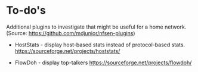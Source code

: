 # To-do's

Additional plugins to investigate that might be useful for a home network. (Source: https://github.com/mdjunior/nfsen-plugins)

* HostStats - display host-based stats instead of protocol-based stats. https://sourceforge.net/projects/hoststats/

* FlowDoh - display top-talkers https://sourceforge.net/projects/flowdoh/
